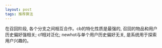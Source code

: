```yaml
---
layout: post
tags: 推荐算法
---
```


在召回阶段, 各个分支之间相互合作。cb的特化性质是最强的, 召回的物品和用户历史偏好强相关; cf相对泛化; newhot与单个用户历史偏好无关, 是系统用于探索用户兴趣的。


